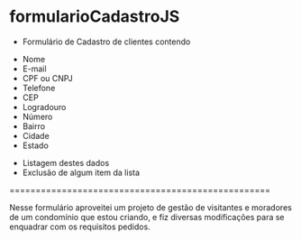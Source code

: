 # formularioCadastroJS


* Formulário de Cadastro de clientes contendo
- Nome
- E-mail
- CPF ou CNPJ
- Telefone
- CEP
- Logradouro
- Número
- Bairro
- Cidade
- Estado

* Listagem destes dados
* Exclusão de algum item da lista

==================================================

Nesse formulário aproveitei um projeto de gestão de visitantes e moradores de um condomínio que estou criando, e fiz diversas modificações
para se enquadrar com os requisitos pedidos. 

